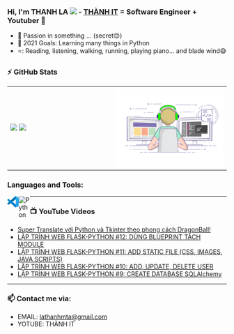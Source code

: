 ### Hi, I'm THANH LA <img src="https://media.giphy.com/media/hvRJCLFzcasrR4ia7z/giphy.gif" width="25px"> -  [THÀNH IT][website] = Software Engineer + Youtuber 🌻  


- 🔭 Passion in something ... (secret😊)
- 💪 2021 Goals: Learning many things in Python
- ⭐: Reading, listening, walking, running, playing piano... and blade wind😅

### :zap: GitHub Stats

<table>
<tr>
  <td width="48%">
    <img src="https://github-readme-stats.vercel.app/api?username=ThanhLa1802&show_icons=true&hide=contribs,issues&hide_border=true" />
    <img src="https://github-readme-stats.vercel.app/api/top-langs/?username=ThanhLa1802&layout=compact&show_icons=true&hide_border=true" />
  </td>
  <td width="52%"><img alt="gif" align="right" src=".github/assets/coding-freak.gif"/></td>
</tr>
<table>

### Languages and Tools:
<img align="left" alt="Visual Studio Code" width="26px" src="https://raw.githubusercontent.com/github/explore/80688e429a7d4ef2fca1e82350fe8e3517d3494d/topics/visual-studio-code/visual-studio-code.png" />
<img align="left" alt="Python" width="26px" src="https://upload.wikimedia.org/wikipedia/commons/thumb/0/0a/Python.svg/1200px-Python.svg.png" /> 

---

### 📺 YouTube Videos

<!-- YOUTUBE:START -->
- [Super Translate với Python và Tkinter theo phong cách DragonBall!](https://www.youtube.com/watch?v=cSw_HnINaVs)
- [LẬP TRÌNH WEB FLASK-PYTHON #12: DÙNG BLUEPRINT TÁCH MODULE](https://www.youtube.com/watch?v=CfiDFRmzZzQ)
- [LẬP TRÌNH WEB FLASK-PYTHON #11: ADD STATIC FILE &lpar;CSS, IMAGES, JAVA SCRIPTS&rpar;](https://www.youtube.com/watch?v=FuMj3lbkf00)
- [LẬP TRÌNH WEB FLASK-PYTHON #10: ADD, UPDATE, DELETE USER](https://www.youtube.com/watch?v=3a0PMMqSKi8)
- [LẬP TRÌNH WEB FLASK-PYTHON #9: CREATE DATABASE SQLAlchemy](https://www.youtube.com/watch?v=krLPOgN1Kg0)
<!-- YOUTUBE:END -->

---

### 📫 Contact me via:
- EMAIL: lathanhmta@gmail.com
- YOTUBE: THÀNH IT

[website]: https://www.youtube.com/channel/UC9L5_YMFz8JfBeQtUic8-3A
